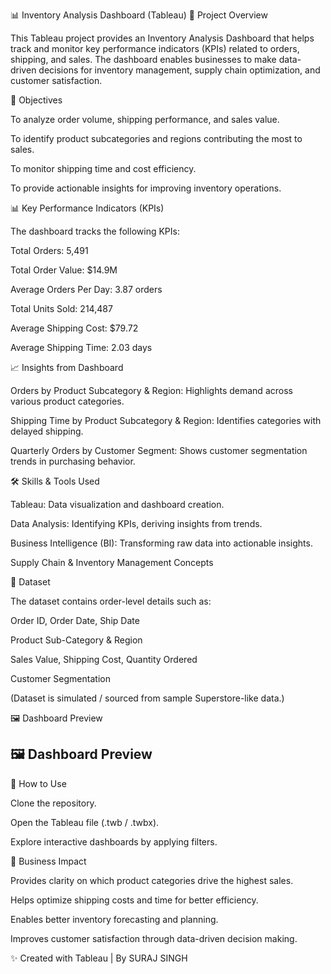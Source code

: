 📊 Inventory Analysis Dashboard (Tableau)
📌 Project Overview

This Tableau project provides an Inventory Analysis Dashboard that helps track and monitor key performance indicators (KPIs) related to orders, shipping, and sales. The dashboard enables businesses to make data-driven decisions for inventory management, supply chain optimization, and customer satisfaction.

🎯 Objectives

To analyze order volume, shipping performance, and sales value.

To identify product subcategories and regions contributing the most to sales.

To monitor shipping time and cost efficiency.

To provide actionable insights for improving inventory operations.

📊 Key Performance Indicators (KPIs)

The dashboard tracks the following KPIs:

Total Orders: 5,491

Total Order Value: $14.9M

Average Orders Per Day: 3.87 orders

Total Units Sold: 214,487

Average Shipping Cost: $79.72

Average Shipping Time: 2.03 days

📈 Insights from Dashboard

Orders by Product Subcategory & Region: Highlights demand across various product categories.

Shipping Time by Product Subcategory & Region: Identifies categories with delayed shipping.

Quarterly Orders by Customer Segment: Shows customer segmentation trends in purchasing behavior.

🛠️ Skills & Tools Used

Tableau: Data visualization and dashboard creation.

Data Analysis: Identifying KPIs, deriving insights from trends.

Business Intelligence (BI): Transforming raw data into actionable insights.

Supply Chain & Inventory Management Concepts

📂 Dataset

The dataset contains order-level details such as:

Order ID, Order Date, Ship Date

Product Sub-Category & Region

Sales Value, Shipping Cost, Quantity Ordered

Customer Segmentation

(Dataset is simulated / sourced from sample Superstore-like data.)

🖼️ Dashboard Preview


## 🖼️ Dashboard Preview





🚀 How to Use

Clone the repository.

Open the Tableau file (.twb / .twbx).

Explore interactive dashboards by applying filters.

📌 Business Impact

Provides clarity on which product categories drive the highest sales.

Helps optimize shipping costs and time for better efficiency.

Enables better inventory forecasting and planning.

Improves customer satisfaction through data-driven decision making.

✨ Created with Tableau | By SURAJ SINGH
